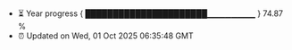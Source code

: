 - ⏳ Year progress { ██████████████████████▁▁▁▁▁▁▁▁ } 74.87 %
- ⏰ Updated on Wed, 01 Oct 2025 06:35:48 GMT

